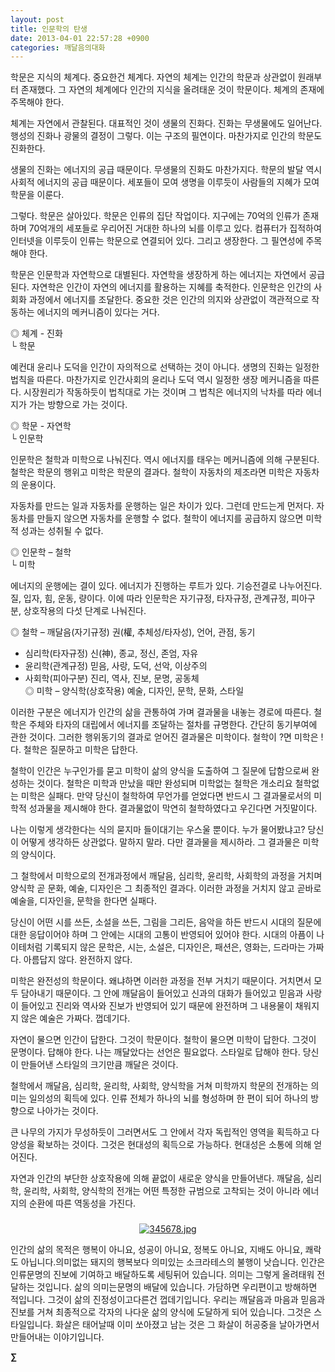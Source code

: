 ```yaml
---
layout: post
title: 인문학의 탄생
date: 2013-04-01 22:57:28 +0900
categories: 깨달음의대화
---
```

학문은 지식의 체계다. 중요한건 체계다. 자연의 체계는 인간의 학문과 상관없이 원래부터 존재했다. 그 자연의 체계에다 인간의 지식을 올려태운 것이 학문이다. 체계의 존재에 주목해야 한다. 


  


체계는 자연에서 관찰된다. 대표적인 것이 생물의 진화다. 진화는 무생물에도 일어난다. 행성의 진화나 광물의 결정이 그렇다. 이는 구조의 필연이다. 마찬가지로 인간의 학문도 진화한다. 


  


생물의 진화는 에너지의 공급 때문이다. 무생물의 진화도 마찬가지다. 학문의 발달 역시 사회적 에너지의 공급 때문이다. 세포들이 모여 생명을 이루듯이 사람들의 지혜가 모여 학문을 이룬다. 


  


그렇다. 학문은 살아있다. 학문은 인류의 집단 작업이다. 지구에는 70억의 인류가 존재하며 70억개의 세포들로 우리어진 거대한 하나의 뇌를 이루고 있다. 컴퓨터가 집적하여 인터넷을 이루듯이 인류는 학문으로 연결되어 있다. 그리고 생장한다. 그 필연성에 주목해야 한다. 


  


학문은 인문학과 자연학으로 대별된다. 자연학을 생장하게 하는 에너지는 자연에서 공급된다. 자연학은 인간이 자연의 에너지를 활용하는 지혜를 축적한다. 인문학은 인간의 사회화 과정에서 에너지를 조달한다. 중요한 것은 인간의 의지와 상관없이 객관적으로 작동하는 에너지의 메커니즘이 있다는 거다. 


  


◎ 체계 - 진화    
└ 학문 


  


예컨대 윤리나 도덕을 인간이 자의적으로 선택하는 것이 아니다. 생명의 진화는 일정한 법칙을 따른다. 마찬가지로 인간사회의 윤리나 도덕 역시 일정한 생장 메커니즘을 따른다. 시장원리가 작동하듯이 법칙대로 가는 것이며 그 법칙은 에너지의 낙차를 따라 에너지가 가는 방향으로 가는 것이다. 


  


◎ 학문 - 자연학    
└ 인문학 


  


인문학은 철학과 미학으로 나눠진다. 역시 에너지를 태우는 메커니즘에 의해 구분된다. 철학은 학문의 행위고 미학은 학문의 결과다. 철학이 자동차의 제조라면 미학은 자동차의 운용이다. 


  


자동차를 만드는 일과 자동차를 운행하는 일은 차이가 있다. 그런데 만드는게 먼저다. 자동차를 만들지 않으면 자동차를 운행할 수 없다. 철학이 에너지를 공급하지 않으면 미학적 성과는 성취될 수 없다. 


  


◎ 인문학 – 철학    
└ 미학 


  


에너지의 운행에는 결이 있다. 에너지가 진행하는 루트가 있다. 기승전결로 나누어진다. 질, 입자, 힘, 운동, 량이다. 이에 따라 인문학은 자기규정, 타자규정, 관계규정, 피아구분, 상호작용의 다섯 단계로 나눠진다. 


  


◎ 철학 – 깨달음(자기규정) 권(權, 추체성/타자성), 언어, 관점, 동기    
- 심리학(타자규정) 신(神), 종교, 정신, 존엄, 자유    
- 윤리학(관계규정) 믿음, 사랑, 도덕, 선악, 이상주의    
- 사회학(피아구분) 진리, 역사, 진보, 문명, 공동체    
◎ 미학 – 양식학(상호작용) 예술, 디자인, 문학, 문화, 스타일 


  


이러한 구분은 에너지가 인간의 삶을 관통하여 가며 결과물을 내놓는 경로에 따른다. 철학은 주체와 타자의 대립에서 에너지를 조달하는 절차를 규명한다. 간단히 동기부여에 관한 것이다. 그러한 행위동기의 결과로 얻어진 결과물은 미학이다. 철학이 ?면 미학은 !다. 철학은 질문하고 미학은 답한다. 


  


철학이 인간은 누구인가를 묻고 미학이 삶의 양식을 도출하여 그 질문에 답함으로써 완성하는 것이다. 철학은 미학과 만났을 때만 완성되며 미학없는 철학은 개소리요 철학없는 미학은 실패다. 만약 당신이 철학하여 무언가를 얻었다면 반드시 그 결과물로서의 미학적 성과물을 제시해야 한다. 결과물없이 막연히 철학하였다고 우긴다면 거짓말이다. 


  


나는 이렇게 생각한다는 식의 묻지마 들이대기는 우스울 뿐이다. 누가 물어봤냐고? 당신이 어떻게 생각하든 상관없다. 말하지 말라. 다만 결과물을 제시하라. 그 결과물은 미학의 양식이다. 


  


그 철학에서 미학으로의 전개과정에서 깨달음, 심리학, 윤리학, 사회학의 과정을 거치며 양식학 곧 문화, 예술, 디자인은 그 최종적인 결과다. 이러한 과정을 거치지 않고 곧바로 예술을, 디자인을, 문학을 한다면 실패다. 


  


당신이 어떤 시를 쓰든, 소설을 쓰든, 그림을 그리든, 음악을 하든 반드시 시대의 질문에 대한 응답이어야 하며 그 안에는 시대의 고통이 반영되어 있어야 한다. 시대의 아픔이 나이테처럼 기록되지 않은 문학은, 시는, 소설은, 디자인은, 패션은, 영화는, 드라마는 가짜다. 아름답지 않다. 완전하지 않다. 


  


미학은 완전성의 학문이다. 왜냐하면 이러한 과정을 전부 거치기 때문이다. 거치면서 모두 담아내기 때문이다. 그 안에 깨달음이 들어있고 신과의 대화가 들어있고 믿음과 사랑이 들어있고 진리와 역사와 진보가 반영되어 있기 때문에 완전하며 그 내용물이 채워지지 않은 예술은 가짜다. 껍데기다. 


  


자연이 물으면 인간이 답한다. 그것이 학문이다. 철학이 물으면 미학이 답한다. 그것이 문명이다. 답해야 한다. 나는 깨달았다는 선언은 필요없다. 스타일로 답해야 한다. 당신이 만들어낸 스타일의 크기만큼 깨달은 것이다. 


  


철학에서 깨달음, 심리학, 윤리학, 사회학, 양식학을 거쳐 미학까지 학문의 전개하는 의미는 일의성의 획득에 있다. 인류 전체가 하나의 뇌를 형성하며 한 편이 되어 하나의 방향으로 나아가는 것이다. 


  


큰 나무의 가지가 무성하듯이 그러면서도 그 안에서 각자 독립적인 영역을 획득하고 다양성을 확보하는 것이다. 그것은 현대성의 획득으로 가능하다. 현대성은 소통에 의해 얻어진다. 


  


자연과 인간의 부단한 상호작용에 의해 끝없이 새로운 양식을 만들어낸다. 깨달음, 심리학, 윤리학, 사회학, 양식학의 전개는 어떤 특정한 규범으로 고착되는 것이 아니라 에너지의 순환에 따른 역동성을 가진다. 


  




 ###


  




<p align="center">
  <a href="?mid=DonOh"><img alt="345678.jpg" src="assets/attach/images/198/727/315/55.JPG" /> <br /></a> 
  
  <p>
  </p>
  
  <p>
    인간의 삶의 목적은 행복이 아니요, 성공이 아니요, 정복도 아니요, 지배도 아니요, 쾌락도 아닙니다.의미없는 돼지의 행복보다 의미있는 소크라테스의 불행이 낫습니다. 인간은인류문명의 진보에 기여하고 배달하도록 세팅뒤어 있습니다. 의미는 그렇게 올려태워 전달하는 것입니다. 삶의 의미는문명의 배달에 있습니다. 가담하면 우리편이고 방해하면 적입니다. 그것이 삶의 진정성이고다른건 껍데기입니다. 우리는 깨달음과 마음과 믿음과 진보를 거쳐 최종적으로 각자의 나다운 삶의 양식에 도달하게 되어 있습니다. 그것은 스타일입니다. 화살은 태어날때 이미 쏘아졌고 남는 것은 그 화살이 허공중을 날아가면서 만들어내는 이야기입니다.
  </p>
  
  <p>
  </p>
  
  <p>
  </p>
  
  <p>
    <b>∑</b> <br /><br />
  </p>
  
  <p>
  </p>
  
  <p>
  </p>
  
  <p>
  </p>
  
  <p>
  </p>
  
  <p>
  </p>
  
  <p>
  </p>
  
  <p>
  </p>
</p>
